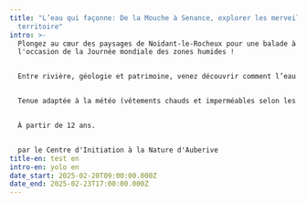 ```yaml
---
title: "L’eau qui façonne: De la Mouche à Senance, explorer les merveilles d’un
  territoire"
intro: >-
  Plongez au cœur des paysages de Noidant-le-Rocheux pour une balade à
  l'occasion de la Journée mondiale des zones humides ! 


  Entre rivière, géologie et patrimoine, venez découvrir comment l’eau façonne nos territoires et notre histoire. Avec des anecdotes et des observations sur le terrain, cette balade sera une véritable immersion dans le lien essentiel entre l’eau, la nature et l’humain.


  Tenue adaptée à la météo (vêtements chauds et imperméables selon les conditions) et chaussures de  randonnée. 


  À partir de 12 ans.


  par le Centre d'Initiation à la Nature d'Auberive
title-en: test en
intro-en: yolo en
date_start: 2025-02-20T09:00:00.000Z
date_end: 2025-02-23T17:00:00.000Z
---
```

